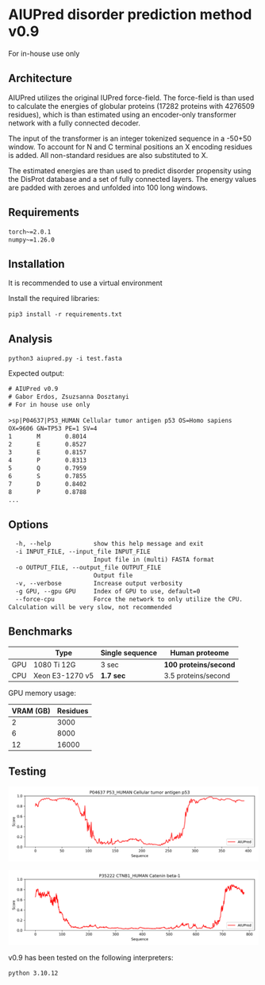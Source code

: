 # AIUPred disorder prediction method v0.9

For in-house use only

## Architecture

AIUPred utilizes the original IUPred force-field.
The force-field is than used to calculate the energies 
of globular proteins (17282 proteins with 4276509 residues), which is than 
estimated using an encoder-only transformer network with
a fully connected decoder. 

The input of the transformer is an integer tokenized sequence
in a -50+50 window. To account for N and C terminal positions
an X encoding residues is added. All non-standard residues are also
substituted to X.

The estimated energies are than used to predict disorder propensity
using the DisProt database and a set of fully connected layers. 
The energy values are padded with zeroes and unfolded into
100 long windows. 


## Requirements

```
torch~=2.0.1
numpy~=1.26.0
```

## Installation

It is recommended to use a virtual environment

Install the required libraries:

`pip3 install -r requirements.txt`

## Analysis

`python3 aiupred.py -i test.fasta`

Expected output:

```
# AIUPred v0.9
# Gabor Erdos, Zsuzsanna Dosztanyi
# For in house use only

>sp|P04637|P53_HUMAN Cellular tumor antigen p53 OS=Homo sapiens OX=9606 GN=TP53 PE=1 SV=4
1       M       0.8014
2       E       0.8527
3       E       0.8157
4       P       0.8313
5       Q       0.7959
6       S       0.7855
7       D       0.8402
8       P       0.8788
...
```

## Options

```
  -h, --help            show this help message and exit
  -i INPUT_FILE, --input_file INPUT_FILE
                        Input file in (multi) FASTA format
  -o OUTPUT_FILE, --output_file OUTPUT_FILE
                        Output file
  -v, --verbose         Increase output verbosity
  -g GPU, --gpu GPU     Index of GPU to use, default=0
  --force-cpu           Force the network to only utilize the CPU. Calculation will be very slow, not recommended

```

## Benchmarks

|     | Type            | Single sequence | Human proteome          |   
|-----|-------------|-----------------|-------------------------|
| GPU | 1080 Ti 12G  | 3 sec           | **100 proteins/second** |
| CPU | Xeon E3-1270 v5 | **1.7 sec**     | 3.5 proteins/second     | 


GPU memory usage:

| VRAM (GB) | Residues |   
|-----------|----------|
| 2         | 3000     |
| 6         | 8000     | 
| 12        | 16000    |  

## Testing

![plot](./imgs/P04637.png)

![plot](./imgs/P35222.png)

v0.9 has been tested on the following interpreters:

```
python 3.10.12
```